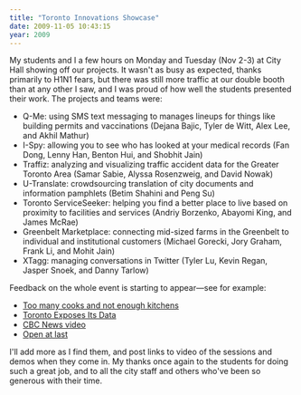 ```yaml
---
title: "Toronto Innovations Showcase"
date: 2009-11-05 10:43:15
year: 2009
---
```

My students and I a few hours on Monday and Tuesday (Nov 2-3) at City Hall showing off our projects. It wasn't as busy as expected, thanks primarily to H1N1 fears, but there was still more traffic at our double booth than at any other I saw, and I was proud of how well the students presented their work. The projects and teams were:
<ul>
	<li>Q-Me: using SMS text messaging to manages lineups for things like building permits and vaccinations (Dejana Bajic, Tyler de Witt, Alex Lee, and Akhil Mathur)</li>
	<li>I-Spy: allowing you to see who has looked at your medical records (Fan Dong, Lenny Han, Benton Hui, and Shobhit Jain)</li>
	<li>Traffiz: analyzing and visualizing traffic accident data for the Greater Toronto Area (Samar Sabie, Alyssa Rosenzweig, and David Nowak)</li>
	<li>U-Translate: crowdsourcing translation of city documents and information pamphlets (Betim Shahini and Peng Su)</li>
	<li>Toronto ServiceSeeker: helping you find a better place to live based on proximity to facilities and services (Andriy Borzenko, Abayomi King, and James McRae)</li>
	<li>Greenbelt Marketplace: connecting mid-sized farms in the Greenbelt to individual and institutional customers (Michael Gorecki, Jory Graham, Frank Li, and Mohit Jain)</li>
	<li>XTagg: managing conversations in Twitter (Tyler Lu, Kevin Regan, Jasper Snoek, and Danny Tarlow)</li>
</ul>
Feedback on the whole event is starting to appear—see for example:
<ul>
	<li><a href="http://webrebrand.blogspot.com/2009/11/too-many-cooks-and-not-enough-kitchens.html">Too many cooks and not enough kitchens</a></li>
	<li><a href="http://torontoist.com/2009/11/toronto_exposes_its_data.php">Toronto Exposes Its Data</a></li>
	<li><a href="http://www.youtube.com/watch?v=fGM9G8ibRPk">CBC News video</a></li>
	<li><a href="http://www.nowtoronto.com/news/webjam.cfm?content=172216">Open at last</a></li>
</ul>
I'll add more as I find them, and post links to video of the sessions and demos when they come in. My thanks once again to the students for doing such a great job, and to all the city staff and others who've been so generous with their time.
